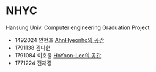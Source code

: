 # NHYC
Hansung Univ. Computer engineering Graduation Project

- 1492024 안현호 [AhnHyeonho의 공간](https://github.com/AhnHyeonho)
- 1791138 김다현 []()
- 1791084 이호윤 [HoYoon-Lee의 공간](https://github.com/HoYoon-Lee)
- 1771224 전재경 []()
